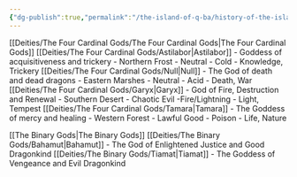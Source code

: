 ```yaml
---
{"dg-publish":true,"permalink":"/the-island-of-q-ba/history-of-the-island/q-ba-s-draconic-pantheon/"}
---
```



[[Deities/The Four Cardinal Gods/The Four Cardinal Gods\|The Four Cardinal Gods]]
[[Deities/The Four Cardinal Gods/Astilabor\|Astilabor]] - Goddess of acquisitiveness and trickery - Northern Frost - Neutral - Cold - Knowledge, Trickery
[[Deities/The Four Cardinal Gods/Null\|Null]] - The God of death and dead dragons - Eastern Marshes - Neutral - Acid - Death, War
[[Deities/The Four Cardinal Gods/Garyx\|Garyx]] - God of Fire, Destruction and Renewal - Southern Desert - Chaotic Evil -Fire/Lightning - Light, Tempest
[[Deities/The Four Cardinal Gods/Tamara\|Tamara]] - The Goddess of mercy and healing - Western Forest -   Lawful Good - Poison - Life, Nature

[[The Binary Gods\|The Binary Gods]]
[[Deities/The Binary Gods/Bahamut\|Bahamut]] - The God of Enlightened Justice and Good Dragonkind
[[Deities/The Binary Gods/Tiamat\|Tiamat]] - The Goddess of Vengeance and Evil Dragonkind
